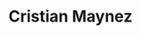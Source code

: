 ---
title: Cristian Maynez
headshot: images/uploads/Cristian_Maynez.jpg
role: Graphics
year: Junior
major: Graphic Design
---
